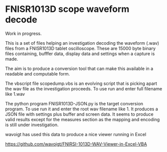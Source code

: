 # FNISR1013D scope waveform decode

Work in progress.

This is a set of files helping an investigation decoding the waveform (.wav) files from a FNISR1013D tablet oscilloscope.
These are 15000 byte binary files containing, bufffer data, display data and settings when a capture is made.

The aim is to produce a conversion tool that can make this available in a readable and computable form.

The vbscript file scopedump.vbs is an evolving script that is picking apart the wav file as the investigation proceeds. To use run and enter full filename like 1.wav

The python program FNISR1013D-JSON.py is the target conversion program. To use run it and enter the root wav filename like 1. It produces a JSON file with settings plus buffer and screen data. It seems to produce valid results except for the measures section as the mapping and encoding is still under investigation.

wavoigt has used this data to produce a nice viewer running in Excel

https://github.com/wavoigt/FNIRSI-1013D-WAV-Viewer-in-Excel-VBA
